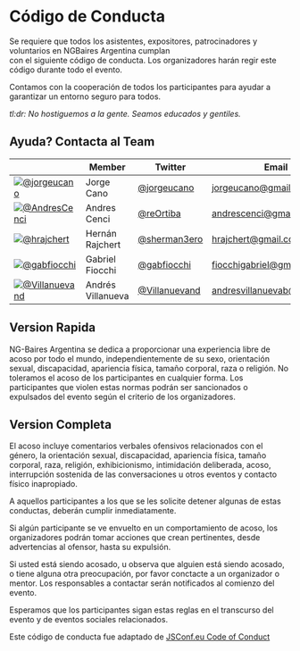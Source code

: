 # Código de Conducta

Se requiere que todos los asistentes, expositores, patrocinadores y voluntarios en NGBaires Argentina cumplan  
con el siguiente código de conducta. Los organizadores harán regir este código durante todo el evento.

Contamos con la cooperación de todos los participantes para ayudar a garantizar un entorno seguro para todos.

*tl:dr: No hostiguemos a la gente. Seamos educados y gentiles.*

## Ayuda? Contacta al Team

​   | Member           | Twitter                                 | Email
----|------------------|-----------------------------------------|-------------------
[![@jorgeucano](https://avatars3.githubusercontent.com/u/5982204?s=100&v=4)](https://github.com/jorgeucano) | Jorge Cano | [@jorgeucano](https://twitter.com/jorgeucano) | jorgeucano@gmail.com
[![@AndresCenci](https://avatars0.githubusercontent.com/u/6705070?s=100&v=4)](https://github.com/AndresCenci) | Andres Cenci | [@reOrtiba](https://twitter.com/reOrtiba) | andrescenci@gmail.com
[![@hrajchert](https://avatars0.githubusercontent.com/u/2634059?s=100&v=4)](https://github.com/hrajchert) | Hernán Rajchert | [@sherman3ero](https://twitter.com/sherman3ero) | hrajchert@gmail.com
[![@gabfiocchi](https://avatars0.githubusercontent.com/u/9122190?s=100&v=4)](https://github.com/gabfiocchi) | Gabriel Fiocchi |[@gabfiocchi](https://twitter.com/gabfiocchi) | fiocchigabriel@gmail.com
[![@Villanuevand](https://avatars2.githubusercontent.com/u/1209238?s=100&v=4)](https://github.com/villanuevand) | Andrés Villanueva | [@Villanuevand](https://twitter.com/villanuevand) | andresvillanuevab@gmail.com

## Version Rapida

NG-Baires Argentina se dedica a proporcionar una experiencia libre de acoso por todo el mundo, independientemente de su sexo, orientación sexual, discapacidad, apariencia física, tamaño corporal, raza o religión. No toleramos el acoso de los participantes en cualquier forma. Los participantes que violen estas normas podrán ser sancionados o expulsados del evento según el criterio de los organizadores.

## Version Completa

El acoso incluye comentarios verbales ofensivos relacionados con el género, la orientación sexual, discapacidad, apariencia física, tamaño corporal, raza, religión, exhibicionismo, intimidación deliberada, acoso, interrupción sostenida de las conversaciones u otros eventos y contacto físico inapropiado.

A aquellos participantes a los que se les solicite detener algunas de estas conductas, deberán cumplir inmediatamente.

Si algún participante se ve envuelto en un comportamiento de acoso, los organizadores podrán tomar acciones que crean pertinentes, desde advertencias al ofensor, hasta su expulsión.

Si usted está siendo acosado, u observa que alguien está siendo acosado, o tiene alguna otra preocupación, por favor conctacte a un organizador o mentor. Los responsables a contactar serán notificados al comienzo del evento.

Esperamos que los participantes sigan estas reglas en el transcurso del evento y de eventos sociales relacionados.

Este código de conducta fue adaptado de [JSConf.eu Code of Conduct]( http://2014.jsconf.eu/code-of-conduct.html)
